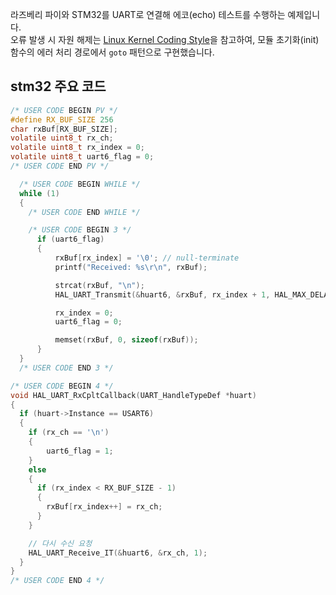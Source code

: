 라즈베리 파이와 STM32를 UART로 연결해 에코(echo) 테스트를 수행하는 예제입니다.<br>
오류 발생 시 자원 해제는 [Linux Kernel Coding Style](https://www.kernel.org/doc/html/v4.10/process/coding-style.html)을 참고하여, 모듈 초기화(init) 함수의 에러 처리 경로에서 `goto` 패턴으로 구현했습니다.

## stm32 주요 코드

```c
/* USER CODE BEGIN PV */
#define RX_BUF_SIZE 256
char rxBuf[RX_BUF_SIZE];
volatile uint8_t rx_ch;
volatile uint8_t rx_index = 0;
volatile uint8_t uart6_flag = 0;
/* USER CODE END PV */
```
```c
  /* USER CODE BEGIN WHILE */
  while (1)
  {
    /* USER CODE END WHILE */

    /* USER CODE BEGIN 3 */
	  if (uart6_flag)
	  {
		  rxBuf[rx_index] = '\0'; // null-terminate
		  printf("Received: %s\r\n", rxBuf);

		  strcat(rxBuf, "\n");
		  HAL_UART_Transmit(&huart6, &rxBuf, rx_index + 1, HAL_MAX_DELAY);

		  rx_index = 0;
		  uart6_flag = 0;

		  memset(rxBuf, 0, sizeof(rxBuf));
	  }
  }
  /* USER CODE END 3 */
```
```c
/* USER CODE BEGIN 4 */
void HAL_UART_RxCpltCallback(UART_HandleTypeDef *huart)
{
  if (huart->Instance == USART6)
  {
    if (rx_ch == '\n')
    {
    	uart6_flag = 1;
    }
    else
    {
      if (rx_index < RX_BUF_SIZE - 1)
      {
        rxBuf[rx_index++] = rx_ch;
      }
    }

    // 다시 수신 요청
    HAL_UART_Receive_IT(&huart6, &rx_ch, 1);
  }
}
/* USER CODE END 4 */
```